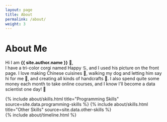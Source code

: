 ```yaml
---
layout: page
title: About
permalink: /about/
weight: 3
---
```


# **About Me**

Hi I am **{{ site.author.name }}** :wave:,<br>
I have a tri-color corgi named Happy ♋, and I used his picture on the front page. I love making Chinese cuisines 🥟, walking my dog and letting him say hi for me 🦮, and creating all kinds of handcrafts 🧩. I also spend quite some money each month to take online courses, and I know I'll become a data scientist one day! 🎉

<div class="row">
{% include about/skills.html title="Programming Skills" source=site.data.programming-skills %}
{% include about/skills.html title="Other Skills" source=site.data.other-skills %}
</div>

<div class="row">
{% include about/timeline.html %}
</div>
